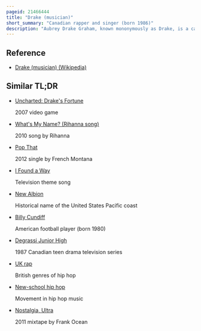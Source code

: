 ```yaml
---
pageid: 21466444
title: "Drake (musician)"
short_summary: "Canadian rapper and singer (born 1986)"
description: "Aubrey Drake Graham, known mononymously as Drake, is a canadian Rapper and Singer. An influential Figure in contemporary popular Music, Drake has been credited with popularizing R & B Sensibilities in Hip Hop Artists. In 2006 gaining Recognition by appearing as Jimmy Brooks in the Ctv teen Drama Series degrassi the next Generation he pursued a recording Career releasing his Debut Mixtape Room for Improvement in February of that Year. He followed up with the Mixtapes Comeback Season and So Far Gone before signing with Young Money Entertainment."
---
```


## Reference

- [Drake (musician) (Wikipedia)](https://en.wikipedia.org/?curid=21466444)

## Similar TL;DR

- [Uncharted: Drake's Fortune](/tldr/en/uncharted-drakes-fortune)

  2007 video game

- [What's My Name? (Rihanna song)](/tldr/en/whats-my-name-rihanna-song)

  2010 song by Rihanna

- [Pop That](/tldr/en/pop-that)

  2012 single by French Montana

- [I Found a Way](/tldr/en/i-found-a-way)

  Television theme song

- [New Albion](/tldr/en/new-albion)

  Historical name of the United States Pacific coast

- [Billy Cundiff](/tldr/en/billy-cundiff)

  American football player (born 1980)

- [Degrassi Junior High](/tldr/en/degrassi-junior-high)

  1987 Canadian teen drama television series

- [UK rap](/tldr/en/uk-rap)

  British genres of hip hop

- [New-school hip hop](/tldr/en/new-school-hip-hop)

  Movement in hip hop music

- [Nostalgia, Ultra](/tldr/en/nostalgia-ultra)

  2011 mixtape by Frank Ocean
